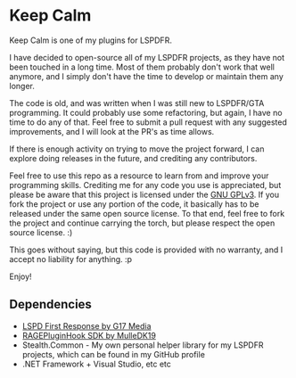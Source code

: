 # Keep Calm
Keep Calm is one of my plugins for LSPDFR.

I have decided to open-source all of my LSPDFR projects, as they have not been touched in a long time. Most of them probably don't work that well anymore, and I simply don't have the time to develop or maintain them any longer.

The code is old, and was written when I was still new to LSPDFR/GTA programming. It could probably use some refactoring, but again, I have no time to do any of that. Feel free to submit a pull request with any suggested improvements, and I will look at the PR's as time allows.

If there is enough activity on trying to move the project forward, I can explore doing releases in the future, and crediting any contributors.

Feel free to use this repo as a resource to learn from and improve your programming skills. Crediting me for any code you use is appreciated, but please be aware that this project is licensed under the [GNU GPLv3](https://choosealicense.com/licenses/gpl-3.0/). If you fork the project or use any portion of the code, it basically has to be released under the same open source license. To that end, feel free to fork the project and continue carrying the torch, but please respect the open source license. :)

This goes without saying, but this code is provided with no warranty, and I accept no liability for anything. :p

Enjoy!

## Dependencies
* [LSPD First Response by G17 Media](https://www.lcpdfr.com/files/file/7792-lspd-first-response/)
* [RAGEPluginHook SDK by MulleDK19](http://ragepluginhook.net/Downloads.aspx)
* Stealth.Common - My own personal helper library for my LSPDFR projects, which can be found in my GitHub profile
* .NET Framework + Visual Studio, etc etc